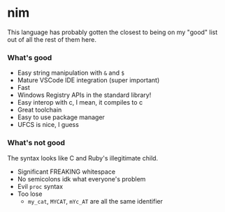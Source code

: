 # nim

This language has probably gotten the closest to being on my "good" list out of
all the rest of them here.

### What's good

- Easy string manipulation with `&` and `$`
- Mature VSCode IDE integration (super important)
- Fast
- Windows Registry APIs in the standard library!
- Easy interop with c, I mean, it compiles to c
- Great toolchain
- Easy to use package manager
- UFCS is nice, I guess

### What's not good

The syntax looks like C and Ruby's illegitimate child.

- Significant FREAKING whitespace
- No semicolons idk what everyone's problem
- Evil `proc` syntax
- Too lose
   - `my_cat`, `MYCAT`, `mYc_AT` are all the same identifier
